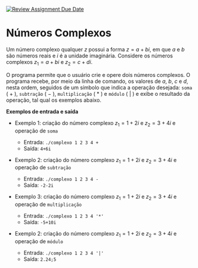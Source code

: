 [![Review Assignment Due Date](https://classroom.github.com/assets/deadline-readme-button-24ddc0f5d75046c5622901739e7c5dd533143b0c8e959d652212380cedb1ea36.svg)](https://classroom.github.com/a/sbf0wW5M)
# Números Complexos

Um número complexo qualquer $z$ possui a forma $z = a+bi$, em que $a$ e $b$ são números reais e $i$ é a unidade imaginária. Considere os números complexos $z_{1} = a+bi$ e $z_{2}=c+di$.

O programa permite que o usuário crie e opere dois números complexos. O programa recebe, por meio da linha de comando, os valores de $a$, $b$, $c$ e $d$, nesta ordem, seguidos de um símbolo que indica a operação desejada: `soma` ( $+$ ), `subtração` ( $-$ ), `multiplicação` ( $*$ ) e `módulo` ( $|$ ) e exibe o resultado da operação, tal qual os exemplos abaixo. 

**Exemplos de entrada e saída**

* Exemplo 1: criação do número complexo $z_{1}=1+2i$ e $z_{2}=3+4i$ e operação de `soma`
  + Entrada: `./complexo 1 2 3 4 +`
  + Saída: `4+6i`

* Exemplo 2: criação do número complexo $z_{1}=1+2i$ e $z_{2}=3+4i$ e operação de `subtração`
  + Entrada: `./complexo 1 2 3 4 -`
  + Saída: `-2-2i`

* Exemplo 3: criação do número complexo $z_{1}=1+2i$ e $z_{2}=3+4i$ e operação de `multiplicação`
  + Entrada: `./complexo 1 2 3 4 '*'`
  + Saída: `-5+10i`

* Exemplo 2: criação do número complexo $z_{1}=1+2i$ e $z_{2}=3+4i$ e operação de `módulo`
  + Entrada: `./complexo 1 2 3 4 '|'`
  + Saída: `2.24;5`


